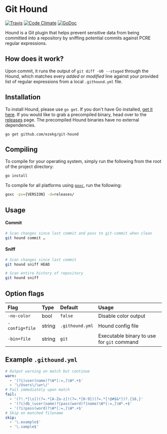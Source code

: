 # Git Hound
[![Travis](https://img.shields.io/travis/ezekg/git-hound.svg?style=flat-square)](https://travis-ci.org/ezekg/git-hound)
[![Code Climate](https://img.shields.io/codeclimate/github/ezekg/git-hound.svg?style=flat-square)](https://codeclimate.com/github/ezekg/git-hound)
[![GoDoc](https://img.shields.io/badge/godoc-reference-blue.svg?style=flat-square)](https://godoc.org/github.com/ezekg/git-hound)

Hound is a Git plugin that helps prevent sensitive data from being committed into a repository by sniffing potential commits against PCRE regular expressions.

## How does it work?
Upon commit, it runs the output of `git diff -U0 --staged` through the Hound, which matches every _added_ or _modified_ line against your provided list of regular expressions from a local `.githound.yml` file.

## Installation
To install Hound, please use `go get`. If you don't have Go installed, [get it here](https://golang.org/dl/). If you would like to grab a precompiled binary, head over to the [releases](https://github.com/ezekg/git-hound/releases) page. The precompiled Hound binaries have no external dependencies.

```
go get github.com/ezekg/git-hound
```

## Compiling
To compile for your operating system, simply run the following from the root of the project directory:
```bash
go install
```

To compile for all platforms using [`goxc`](https://github.com/laher/goxc), run the following:
```bash
goxc -pv={VERSION} -d=releases/
```

## Usage

#### Commit
```bash
# Scan changes since last commit and pass to git-commit when clean
git hound commit …
```

#### Sniff
```bash
# Scan changes since last commit
git hound sniff HEAD

# Scan entire history of repository
git hound sniff
```

## Option flags

| Flag           | Type   | Default         | Usage                                      |
|:---------------|:-------|:----------------|:-------------------------------------------|
| `-no-color`    | bool   | `false`         | Disable color output                       |
| `-config=file` | string | `.githound.yml` | Hound config file                          |
| `-bin=file`    | string | `git`           | Executable binary to use for `git` command |

## Example `.githound.yml`

```yaml
# Output warning on match but continue
warn:
  - '(?i)user(name)?\W*[:=,]\W*.+$'
  - '\/Users\/\w+\/'
# Fail immediately upon match
fail:
  - '(?!.*[\s])(?=.*[A-Za-z])(?=.*[0-9])(?=.*[!@#$&*])?.{16,}'
  - '(?i)db_(user(name)?|pass(word)?|name)\W*[:=,]\W*.+$'
  - '(?i)pass(word)?\W*[:=,]\W*.+$'
# Skip on matched filename
skip:
  - '\.example$'
  - '\.sample$'
```
